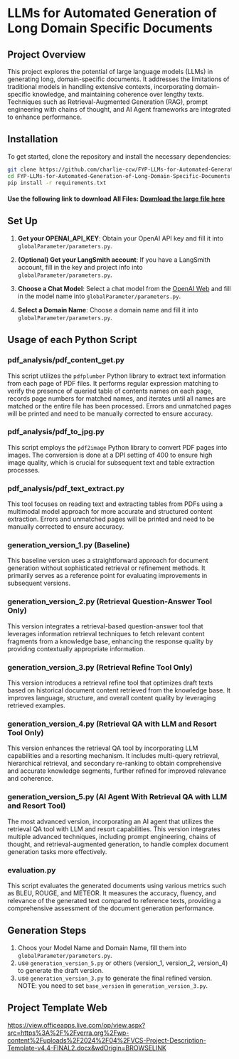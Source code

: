 # LLMs for Automated Generation of Long Domain Specific Documents
## Project Overview

This project explores the potential of large language models (LLMs) in generating long, domain-specific documents. It addresses the limitations of traditional models in handling extensive contexts, incorporating domain-specific knowledge, and maintaining coherence over lengthy texts. Techniques such as Retrieval-Augmented Generation (RAG), prompt engineering with chains of thought, and AI Agent frameworks are integrated to enhance performance.

## Installation

To get started, clone the repository and install the necessary dependencies:

```bash
git clone https://github.com/charlie-ccw/FYP-LLMs-for-Automated-Generation-of-Long-Domain-Specific-Documents.git
cd FYP-LLMs-for-Automated-Generation-of-Long-Domain-Specific-Documents
pip install -r requirements.txt
```

#### Use the following link to download All Files: [Download the large file here](https://drive.google.com/drive/folders/1baKAXYJAMIiHxPgSQfqYo9-sKRPGBlFb?usp=sharing)

## Set Up

1. **Get your OPENAI_API_KEY**: Obtain your OpenAI API key and fill it into `globalParameter/parameters.py`.

2. **(Optional) Get your LangSmith account**: If you have a LangSmith account, fill in the key and project info into `globalParameter/parameters.py`.

3. **Choose a Chat Model**: Select a chat model from the [OpenAI Web](https://platform.openai.com/docs/models) and fill in the model name into `globalParameter/parameters.py`.

4. **Select a Domain Name**: Choose a domain name and fill it into `globalParameter/parameters.py`.

## Usage of each Python Script

### pdf_analysis/pdf_content_get.py
This script utilizes the `pdfplumber` Python library to extract text information from each page of PDF files. It performs regular expression matching to verify the presence of queried table of contents names on each page, records page numbers for matched names, and iterates until all names are matched or the entire file has been processed. Errors and unmatched pages will be printed and need to be manually corrected to ensure accuracy.

### pdf_analysis/pdf_to_jpg.py
This script employs the `pdf2image` Python library to convert PDF pages into images. The conversion is done at a DPI setting of 400 to ensure high image quality, which is crucial for subsequent text and table extraction processes.

### pdf_analysis/pdf_text_extract.py
This tool focuses on reading text and extracting tables from PDFs using a multimodal model approach for more accurate and structured content extraction. Errors and unmatched pages will be printed and need to be manually corrected to ensure accuracy.

### generation_version_1.py (Baseline)
This baseline version uses a straightforward approach for document generation without sophisticated retrieval or refinement methods. It primarily serves as a reference point for evaluating improvements in subsequent versions.

### generation_version_2.py (Retrieval Question-Answer Tool Only)
This version integrates a retrieval-based question-answer tool that leverages information retrieval techniques to fetch relevant content fragments from a knowledge base, enhancing the response quality by providing contextually appropriate information.

### generation_version_3.py (Retrieval Refine Tool Only)
This version introduces a retrieval refine tool that optimizes draft texts based on historical document content retrieved from the knowledge base. It improves language, structure, and overall content quality by leveraging retrieved examples.

### generation_version_4.py (Retrieval QA with LLM and Resort Tool Only)
This version enhances the retrieval QA tool by incorporating LLM capabilities and a resorting mechanism. It includes multi-query retrieval, hierarchical retrieval, and secondary re-ranking to obtain comprehensive and accurate knowledge segments, further refined for improved relevance and coherence.

### generation_version_5.py (AI Agent With Retrieval QA with LLM and Resort Tool)
The most advanced version, incorporating an AI agent that utilizes the retrieval QA tool with LLM and resort capabilities. This version integrates multiple advanced techniques, including prompt engineering, chains of thought, and retrieval-augmented generation, to handle complex document generation tasks more effectively.

### evaluation.py
This script evaluates the generated documents using various metrics such as BLEU, ROUGE, and METEOR. It measures the accuracy, fluency, and relevance of the generated text compared to reference texts, providing a comprehensive assessment of the document generation performance.

## Generation Steps
1. Choos your Model Name and Domain Name, fill them into `globalParameter/parameters.py`.
2. use `generation_version_5.py` or others (version_1, version_2, version_4) to generate the draft version.
3. use `generation_version_3.py` to generate the final refined version. NOTE: you need to set `base_version` in `generation_version_3.py`.

## Project Template Web
https://view.officeapps.live.com/op/view.aspx?src=https%3A%2F%2Fverra.org%2Fwp-content%2Fuploads%2F2024%2F04%2FVCS-Project-Description-Template-v4.4-FINAL2.docx&wdOrigin=BROWSELINK

